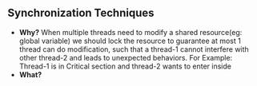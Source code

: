 ## Synchronization Techniques
- **Why?** When multiple threads need to modify a shared resource(eg: global variable) we should lock the resource to guarantee at most 1 thread can do modification, such that a thread-1 cannot interfere with other thread-2 and leads to unexpected behaviors. For Example: Thread-1 is in Critical section and thread-2 wants to enter inside
- **What?**
